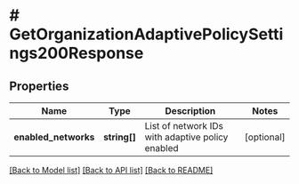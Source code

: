 # # GetOrganizationAdaptivePolicySettings200Response

## Properties

Name | Type | Description | Notes
------------ | ------------- | ------------- | -------------
**enabled_networks** | **string[]** | List of network IDs with adaptive policy enabled | [optional]

[[Back to Model list]](../../README.md#models) [[Back to API list]](../../README.md#endpoints) [[Back to README]](../../README.md)
